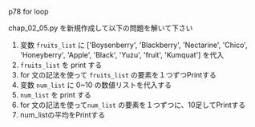 p78 for loop

chap_02_05.py を新規作成して以下の問題を解いて下さい

1. 変数 `fruits_list` に ['Boysenberry', 'Blackberry', 'Nectarine', 'Chico', 'Honeyberry', 'Apple', 'Black', 'Yuzu', 'fruit', 'Kumquat'] を代入
1. `fruits_list` を print する
1. for 文の記法を使って `fruits_list` の要素を１つずつPrintする
1. 変数 `num_list` に 0~10 の数値リストを代入する
1. `num_list` を print する
1. for 文の記法を使って`num_list` の要素を１つずつに、10足してPrintする
1. num_listの平均をPrintする

